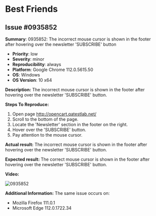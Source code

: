 # Best Friends

## Issue #0935852

**Summary**: 0935852: The incorrect mouse cursor is shown in the footer after hovering over the newsletter 'SUBSCRIBE' button

- **Priority**: low
- **Severity**: minor
- **Reproducibility**: always
- **Platform**: Google Chrome 112.0.5615.50
- **OS**: Windows
- **OS Version**: 10 x64

**Description:** The incorrect mouse cursor is shown in the footer after hovering over the newsletter 'SUBSCRIBE' button.

**Steps To Reproduce:**

1. Open page http://opencart.qatestlab.net/
2. Scroll to the bottom of the page.
3. Locate the 'Newsletter' section in the footer on the right.
4. Hover over the 'SUBSCRIBE' button.
5. Pay attention to the mouse cursor.

**Actual result:** The incorrect mouse cursor is shown in the footer after hovering over the newsletter 'SUBSCRIBE' button.

**Expected result:** The correct mouse cursor is shown in the footer after hovering over the newsletter 'SUBSCRIBE' button.

**Video:**

![0935852](0935852.jpg)

**Additional Information:** The same issue occurs on:

- Mozilla Firefox 111.0.1
- Microsoft Edge 112.0.1722.34
